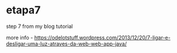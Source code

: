 # etapa7
step 7 from my blog tutorial

more info - https://odelotstuff.wordpress.com/2013/12/20/7-ligar-e-desligar-uma-luz-atraves-da-web-web-app-java/

